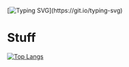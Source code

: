 [![Typing SVG](https://readme-typing-svg.demolab.com/?lines=Get+a+life...)](https://git.io/typing-svg)
# Stuff
[![Top Langs](https://github-readme-stats.vercel.app/api/top-langs/?username=NemGame&layout=compact&title_color=dddddd&border_color=6c0000&text_color=aaaaaa&bg_color=050505)](https://github.com/anuraghazra/github-readme-stats)
